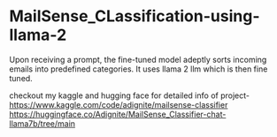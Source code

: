 # MailSense_CLassification-using-llama-2
Upon receiving a prompt, the fine-tuned model adeptly sorts incoming emails into predefined categories.
It uses llama 2 llm which is then fine tuned.


checkout my kaggle and hugging face for detailed info of project-
https://www.kaggle.com/code/adignite/mailsense-classifier
https://huggingface.co/Adignite/MailSense_Classifier-chat-llama7b/tree/main
